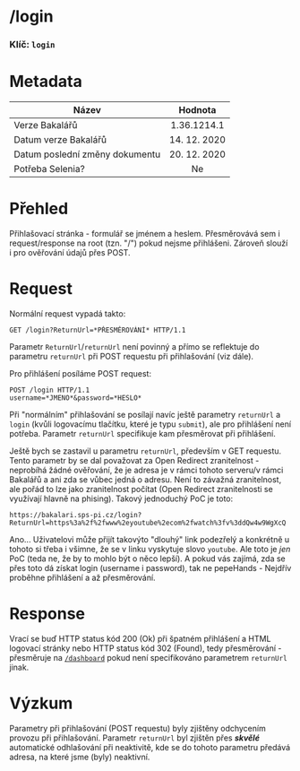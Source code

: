 # **/login**
### Klíč: `login`

# Metadata
| Název                             | Hodnota                    |
|-----------------------------------|:--------------------------:|
| Verze Bakalářů                    | 1.36.1214.1                |
| Datum verze Bakalářů              | 14. 12. 2020               |
| Datum poslední změny dokumentu    | 20. 12. 2020               |
| Potřeba Selenia?                  | Ne                         |

# Přehled
Přihlašovací stránka - formulář se jménem a heslem. Přesměrovává sem i request/response na root (tzn. "/") pokud nejsme přihlášeni. Zároveň slouží i pro ověřování údajů přes POST.

# Request
Normální request vypadá takto:
```http
GET /login?ReturnUrl=*PŘESMĚROVÁNÍ* HTTP/1.1
```
Parametr `ReturnUrl`/`returnUrl` není povinný a přímo se reflektuje do parametru `returnUrl` při POST requestu při přihlašování (viz dále).


Pro přihlášení posíláme POST request:
```http
POST /login HTTP/1.1
username=*JMENO*&password=*HESLO*
```
Při "normálním" přihlašování se posílají navíc ještě parametry `returnUrl` a `login` (kvůli logovacímu tlačítku, které je typu `submit`), ale pro přihlášení není potřeba. Parametr `returnUrl` specifikuje kam přesměrovat při přihlášení.

Ještě bych se zastavil u parametru `returnUrl`, především v GET requestu. Tento parametr by se dal považovat za Open Redirect zranitelnost - neprobíhá žádné ověřování, že je adresa je v rámci tohoto serveru/v rámci Bakalářů a ani zda se vůbec jedná o adresu. Není to závažná zranitelnost, ale pořád to lze jako zranitelnost počítat (Open Redirect zranitelnosti se využívají hlavně na phising). Takový jednoduchý PoC je toto:
```
https://bakalari.sps-pi.cz/login?ReturnUrl=https%3a%2f%2fwww%2eyoutube%2ecom%2fwatch%3fv%3ddQw4w9WgXcQ
```
Ano... Uživatelovi může přijít takovýto "dlouhý" link podezřelý a konkrétně u tohoto si třeba i všimne, že se v linku vyskytuje slovo `youtube`. Ale toto je *jen* PoC (teda ne, že by to mohlo být o něco lepší). A pokud vás zajímá, zda se přes toto dá získat login (username i password), tak ne pepeHands - Nejdřív proběhne přihlášení a až přesměrování.

# Response
Vrací se buď HTTP status kód 200 (Ok) při špatném přihlášení a HTML logovací stránky nebo HTTP status kód 302 (Found), tedy přesměrování - přesměruje na [`/dashboard`](dashboard.md) pokud není specifikováno parametrem `returnUrl` jinak.

# Výzkum
Parametry při přihlašování (POST requestu) byly zjištěny odchycením provozu při přihlašování. Parametr `returnUrl` byl zjištěn přes ***skvělé*** automatické odhlašování při neaktivitě, kde se do tohoto parametru předává adresa, na které jsme (byly) neaktivní.
